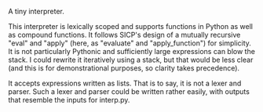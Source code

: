 A tiny interpreter.

This interpreter is lexically scoped and supports functions in Python
as well as compound functions. It follows SICP's design of a mutually
recursive "eval" and "apply" (here, as "evaluate" and
"apply_function") for simplicity. It is not particularly Pythonic and
sufficiently large expressions can blow the stack. I could rewrite it
iteratively using a stack, but that would be less clear (and this is
for demonstrational purposes, so clarity takes precedence).

It accepts expressions written as lists. That is to say, it is not a
lexer and parser. Such a lexer and parser could be written rather
easily, with outputs that resemble the inputs for interp.py.
